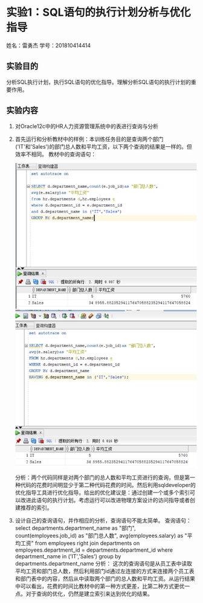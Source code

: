 # 实验1：SQL语句的执行计划分析与优化指导

姓名：雷勇杰
学号：201810414414

## 实验目的

分析SQL执行计划，执行SQL语句的优化指导。理解分析SQL语句的执行计划的重要作用。

## 实验内容

1. 对Oracle12c中的HR人力资源管理系统中的表进行查询与分析
2. 首先运行和分析教材中的样例：本训练任务目的是查询两个部门('IT'和'Sales')的部门总人数和平均工资，以下两个查询的结果是一样的。但效率不相同。
   教材中的查询语句：
   
   ![图片1](./pict1.png)
   ![图片2](./pict2.png)
   
   分析：两个代码同样是对两个部门的总人数和平均工资进行的查询，但是第一种代码的花费时间明显少于第二种代码花费的时间。然后利用sqldeveloper的优化指导工具进行优化指导。给出的优化建议是：通过创建一个或多个索引可以改进此语句的执行计划。考虑运行可以改进物理方案设计的访问指导或者创建推荐的索引。
3. 设计自己的查询语句，并作相应的分析，查询语句不能太简单。
   查询语句：
   select departments.department_name as "部门", count(employees.job_id) as "部门总人数",
   avg(employees.salary) as "平均工资"
   from employees right join departments
   on employees.department_id = departments.department_id
   where department_name in ('IT','Sales')
   group by departments.department_name
   分析：
   这次的查询语句是从员工表中读取平均工资和部门总人数，然后利用部门id通过左连接的方式来连接两个员工表和部门表中的内容，然后从中读取两个部门的总人数和平均工资。从运行结果中可以看出，花费的时间比教材中的第一种方式更差，比第二种方式更优一点。对于查询的优化，仍然是建立索引来达到优化的结果。
